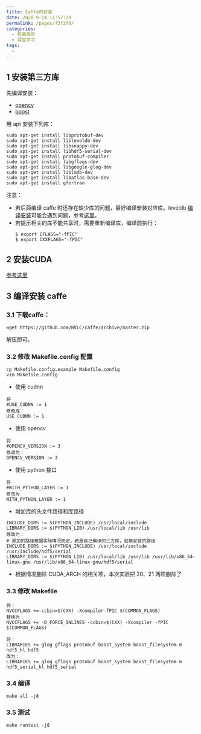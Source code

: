 ```yaml
---
title: Caffe的安装
date: 2020-9-14 11:57:29
permalink: /pages/f3f2f0/
categories: 
  - 机器视觉
  - 深度学习
tags: 
  - 
---
```


## 1 安装第三方库

先编译安装：
- [opencv](/pages/6e7e59/)
- [boost](/pages/42f8a7/)

用 apt 安装下列库：
```shell
sudo apt-get install libprotobuf-dev 
sudo apt-get install libleveldb-dev
sudo apt-get install libsnappy-dev 
sudo apt-get install libhdf5-serial-dev
sudo apt-get install protobuf-compiler
sudo apt-get install libgflags-dev
sudo apt-get install libgoogle-glog-dev
sudo apt-get install liblmdb-dev
sudo apt-get install libatlas-base-dev
sudo apt-get install gfortran
```

注意：
- 若后面编译 caffe 时还存在缺少库的问题，最好编译安装对应库。leveldb [编译安装](https://blog.csdn.net/muyeluo123/article/details/100917291)可能会遇到问题，参考[这里](https://blog.csdn.net/www_dong/article/details/107307944)。
- 若提示相关的库不能共享时，需要重新编译库，编译前执行：
  ```shell
  $ export CFLAGS="-fPIC"
  $ export CXXFLAGS="-fPIC"
  ```



## 2 安装CUDA
[参考这里](/pages/99441b/)

## 3 编译安装 caffe

### 3.1 下载caffe：
```shell
wget https://github.com/BVLC/caffe/archive/master.zip
```
解压即可。

### 3.2 修改 Makefile.config 配置

```shell
cp Makefile.config.example Makefile.config
vim Makefile.config
```

- 使用 cudnn
```shell
将
#USE_CUDNN := 1
修改成： 
USE_CUDNN := 1
```
- 使用 opencv
```shell
将
#OPENCV_VERSION := 3 
修改为： 
OPENCV_VERSION := 3
```
- 使用 python 接口
```shell
将
#WITH_PYTHON_LAYER := 1 
修改为 
WITH_PYTHON_LAYER := 1
```
- 增加库的头文件路径和库路径
```shell
INCLUDE_DIRS := $(PYTHON_INCLUDE) /usr/local/include
LIBRARY_DIRS := $(PYTHON_LIB) /usr/local/lib /usr/lib 
修改为： 
# 添加的路径根据实际情况而定，若是自己编译的三方库，就填安装的路径
INCLUDE_DIRS := $(PYTHON_INCLUDE) /usr/local/include /usr/include/hdf5/serial
LIBRARY_DIRS := $(PYTHON_LIB) /usr/local/lib /usr/lib /usr/lib/x86_64-linux-gnu /usr/lib/x86_64-linux-gnu/hdf5/serial       
```
- 根据情况删除 CUDA_ARCH 的相关项，本次实验把 20、21 两项删除了


### 3.3 修改 Makefile

```shell
将：
NVCCFLAGS +=-ccbin=$(CXX) -Xcompiler-fPIC $(COMMON_FLAGS)
替换为：
NVCCFLAGS += -D_FORCE_INLINES -ccbin=$(CXX) -Xcompiler -fPIC $(COMMON_FLAGS)
```

```shell
将：
LIBRARIES += glog gflags protobuf boost_system boost_filesystem m hdf5_hl hdf5
改为：
LIBRARIES += glog gflags protobuf boost_system boost_filesystem m hdf5_serial_hl hdf5_serial
```

### 3.4 编译
```shell
make all -j8
```

### 3.5 测试
```shell
make runtest -j8
```